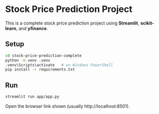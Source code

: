 # Stock Price Prediction Project

This is a complete stock price prediction project using **Streamlit**, **scikit-learn**, and **yfinance**.

## Setup

```bash
cd stock-price-prediction-complete
python -m venv .venv
.venv\Scripts\activate   # on Windows PowerShell
pip install -r requirements.txt
```

## Run

```bash
streamlit run app/app.py
```

Open the browser link shown (usually http://localhost:8501).
